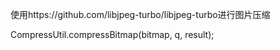 使用https://github.com/libjpeg-turbo/libjpeg-turbo进行图片压缩

CompressUtil.compressBitmap(bitmap, q, result);